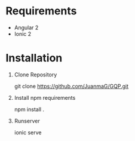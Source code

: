 # Requirements

* Angular 2
* Ionic 2

# Installation

1) Clone Repository

    git clone https://github.com/JuanmaG/GQP.git

2) Install npm requirements

    npm install .

3) Runserver

    ionic serve
